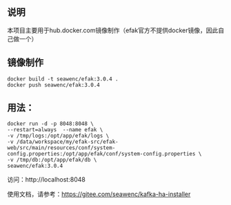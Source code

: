 ## 说明
本项目主要用于hub.docker.com镜像制作（efak官方不提供docker镜像，因此自己做一个）

## 镜像制作
```shell script
docker build -t seawenc/efak:3.0.4 .
docker push seawenc/efak:3.0.4
```

## 用法：
```
docker run -d -p 8048:8048 \
--restart=always  --name efak \
-v /tmp/logs:/opt/app/efak/logs \
-v /data/workspace/my/efak-src/efak-web/src/main/resources/conf/system-config.properties:/opt/app/efak/conf/system-config.properties \
-v /tmp/db:/opt/app/efak/db \
seawenc/efak:3.0.4
```
访问：http://localhost:8048

使用文档，请参考：https://gitee.com/seawenc/kafka-ha-installer